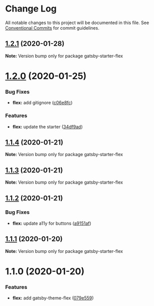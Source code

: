 # Change Log

All notable changes to this project will be documented in this file.
See [Conventional Commits](https://conventionalcommits.org) for commit guidelines.

## [1.2.1](https://github.com/arshad/gatsby-starter-flex/compare/gatsby-starter-flex@1.2.0...gatsby-starter-flex@1.2.1) (2020-01-28)

**Note:** Version bump only for package gatsby-starter-flex





# [1.2.0](https://github.com/arshad/gatsby-starter-flex/compare/gatsby-starter-flex@1.1.4...gatsby-starter-flex@1.2.0) (2020-01-25)


### Bug Fixes

* **flex:** add gitignore ([c06e8fc](https://github.com/arshad/gatsby-starter-flex/commit/c06e8fcd7ea8457fddd1301d70fa26357f57053b))


### Features

* **flex:** update the starter ([34df9ad](https://github.com/arshad/gatsby-starter-flex/commit/34df9add1574ff020276f53b631a83e7c2f814b9))





## [1.1.4](https://github.com/arshad/gatsby-starter-flex/compare/gatsby-starter-flex@1.1.3...gatsby-starter-flex@1.1.4) (2020-01-21)

**Note:** Version bump only for package gatsby-starter-flex





## [1.1.3](https://github.com/arshad/gatsby-starter-flex/compare/gatsby-starter-flex@1.1.2...gatsby-starter-flex@1.1.3) (2020-01-21)

**Note:** Version bump only for package gatsby-starter-flex





## [1.1.2](https://github.com/arshad/gatsby-starter-flex/compare/gatsby-starter-flex@1.1.1...gatsby-starter-flex@1.1.2) (2020-01-21)


### Bug Fixes

* **flex:** update a11y for buttons ([a9151af](https://github.com/arshad/gatsby-starter-flex/commit/a9151af381466e5f5cc7cff14a8a08bb752235ca))





## [1.1.1](https://github.com/arshad/gatsby-starter-flex/compare/gatsby-starter-flex@1.1.0...gatsby-starter-flex@1.1.1) (2020-01-20)

**Note:** Version bump only for package gatsby-starter-flex

# 1.1.0 (2020-01-20)

### Features

- **flex:** add gatsby-theme-flex ([079e559](https://github.com/arshad/gatsby-starter-flex/commit/079e55914791f735cbbfe492dd6bb0b3d9ac12ad))
